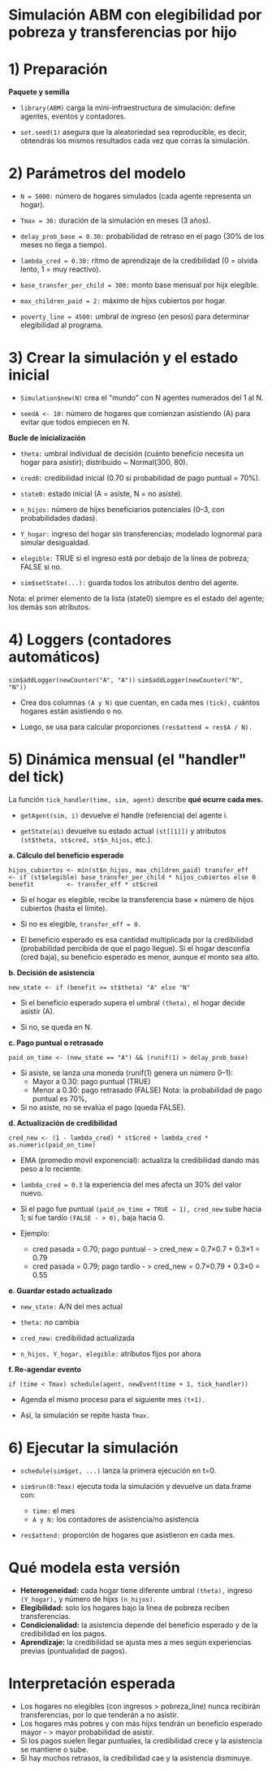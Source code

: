 # Simulación ABM con elegibilidad por pobreza y transferencias por hijo
# 1) Preparación

**Paquete y semilla**

- `library(ABM)` carga la mini-infraestructura de simulación: define agentes, eventos y contadores.

- `set.seed(1)` asegura que la aleatoriedad sea reproducible, es decir, obtendrás los mismos resultados cada vez que corras la simulación.

# 2) Parámetros del modelo

- `N = 5000:` número de hogares simulados (cada agente representa un hogar).

- `Tmax = 36:` duración de la simulación en meses (3 años).

- `delay_prob_base = 0.30:` probabilidad de retraso en el pago (30% de los meses no llega a tiempo).

- `lambda_cred = 0.30:` ritmo de aprendizaje de la credibilidad (0 = olvida lento, 1 = muy reactivo).

- `base_transfer_per_child = 300:` monto base mensual por hijx elegible.

- `max_children_paid = 2:` máximo de hijxs cubiertos por hogar.

- `poverty_line = 4500:` umbral de ingreso (en pesos) para determinar elegibilidad al programa.

# 3) Crear la simulación y el estado inicial

- `Simulation$new(N)` crea el "mundo" con N agentes numerados del 1 al N.

- `seedA <- 10:` número de hogares que comienzan asistiendo (A) para evitar que todos empiecen en N.

**Bucle de inicialización**

- `theta:` umbral individual de decisión (cuánto beneficio necesita un hogar para asistir); distribuido ~ Normal(300, 80).

- `cred0:` credibilidad inicial (0.70 si probabilidad de pago puntual = 70%).

- `state0:` estado inicial (A = asiste, N = no asiste).

- `n_hijos:` número de hijxs beneficiarios potenciales (0–3, con probabilidades dadas).

- `Y_hogar:` ingreso del hogar sin transferencias; modelado lognormal para simular desigualdad.

- `elegible:` TRUE si el ingreso está por debajo de la línea de pobreza; FALSE si no.

- `sim$setState(...):` guarda todos los atributos dentro del agente.

Nota: el primer elemento de la lista (state0) siempre es el estado del agente; los demás son atributos.

# 4) Loggers (contadores automáticos)

`sim$addLogger(newCounter("A", "A"))`
`sim$addLogger(newCounter("N", "N"))`

- Crea dos columnas `(A y N)` que cuentan, en cada mes `(tick),` cuántos hogares están asistiendo o no.

- Luego, se usa para calcular proporciones `(res$attend = res$A / N).`

# 5) Dinámica mensual (el "handler" del tick)

La función `tick_handler(time, sim, agent)` describe **qué ocurre cada mes.**

- `getAgent(sim, i)` devuelve el handle (referencia) del agente i.

- `getState(ai)` devuelve su estado actual `(st[[1]])` y atributos `(st$theta, st$cred, st$n_hijos,` etc.).

**a. Cálculo del beneficio esperado**

`hijos_cubiertos <- min(st$n_hijos, max_children_paid)
transfer_eff    <- if (st$elegible) base_transfer_per_child * hijos_cubiertos else 0
benefit         <- transfer_eff * st$cred`

- Si el hogar es elegible, recibe la transferencia base × número de hijos cubiertos (hasta el límite).

- Si no es elegible, `transfer_eff = 0.`

- El beneficio esperado es esa cantidad multiplicada por la credibilidad (probabilidad percibida de que el pago llegue). Si el hogar desconfía (cred baja), su beneficio esperado es menor, aunque el monto sea alto.

**b. Decisión de asistencia**

`new_state <- if (benefit >= st$theta) "A" else "N"`

- Si el beneficio esperado supera el umbral `(theta),` el hogar decide asistir (A).

- Si no, se queda en N.

**c. Pago puntual o retrasado**

`paid_on_time <- (new_state == "A") && (runif(1) > delay_prob_base)`

- Si asiste, se lanza una moneda (runif(1) genera un número 0–1):
    - Mayor a 0.30: pago puntual (TRUE)
    - Menor a 0.30: pago retrasado (FALSE)
    Nota: la probabilidad de pago puntual es 70%, 
- Si no asiste, no se evalúa el pago (queda FALSE).

**d. Actualización de credibilidad**

`cred_new <- (1 - lambda_cred) * st$cred + lambda_cred * as.numeric(paid_on_time)`

- EMA (promedio móvil exponencial): actualiza la credibilidad dando más peso a lo reciente.

- `lambda_cred = 0.3` la experiencia del mes afecta un 30% del valor nuevo.

- Si el pago fue puntual `(paid_on_time = TRUE → 1), cred_new` sube hacia 1;
si fue tardío `(FALSE - > 0),` baja hacia 0.

- Ejemplo:
   - cred pasada = 0.70; pago puntual - > cred_new = 0.7×0.7 + 0.3×1 = 0.79
   - cred pasada = 0.79; pago tardío - > cred_new = 0.7×0.79 + 0.3×0 = 0.55
 
**e. Guardar estado actualizado**

- `new_state:` A/N del mes actual

- `theta:` no cambia

- `cred_new:` credibilidad actualizada

- `n_hijos, Y_hogar, elegible:` atributos fijos por ahora

**f. Re-agendar evento**

`if (time < Tmax) schedule(agent, newEvent(time + 1, tick_handler))`

- Agenda el mismo proceso para el siguiente mes `(t+1).`

- Así, la simulación se repite hasta `Tmax.`

# 6) Ejecutar la simulación

- `schedule(sim$get, ...)` lanza la primera ejecución en t=0.

- `sim$run(0:Tmax)` ejecuta toda la simulación y devuelve un data.frame con:
   - `time:` el mes
   - `A y N:` los contadores de asistencia/no asistencia
- `res$attend:` proporción de hogares que asistieron en cada mes.

# Qué modela esta versión

- **Heterogeneidad:** cada hogar tiene diferente umbral `(theta),` ingreso `(Y_hogar),` y número de hijxs `(n_hijos).`
- **Elegibilidad:** solo los hogares bajo la línea de pobreza reciben transferencias.
- **Condicionalidad:** la asistencia depende del beneficio esperado y de la credibilidad en los pagos.
- **Aprendizaje:** la credibilidad se ajusta mes a mes según experiencias previas (puntualidad de pagos).

# Interpretación esperada

- Los hogares no elegibles (con ingresos > pobreza_line) nunca recibirán transferencias, por lo que tenderán a no asistir.
- Los hogares más pobres y con más hijxs tendrán un beneficio esperado mayor - > mayor probabilidad de asistir.
- Si los pagos suelen llegar puntuales, la credibilidad crece y la asistencia se mantiene o sube.
- Si hay muchos retrasos, la credibilidad cae y la asistencia disminuye.
